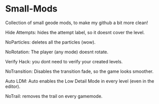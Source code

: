 # Small-Mods
Collection of small geode mods, to make my github a bit more clean!

Hide Attempts: hides the attempt label, so it doesnt cover the level.

NoParticles: deletes all the particles (wow).

NoRotation: The player (any mode) doesnt rotate.

Verify Hack: you dont need to verify your created levels.

NoTransition: Disables the transition fade, so the game looks smoother.

Auto LDM: Auto enables the Low Detail Mode in every level (even in the editor).

NoTrail: removes the trail on every gamemode.

